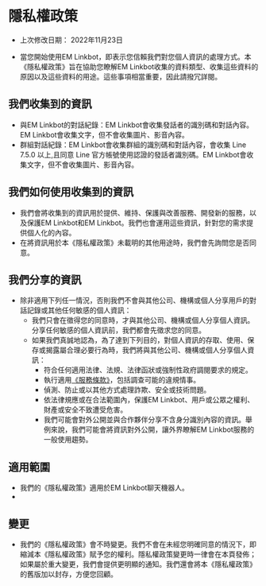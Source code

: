 # 隱私權政策

- 上次修改日期： 2022年11月23日

- 當您開始使用EM Linkbot，即表示您信賴我們對您個人資訊的處理方式。本《隱私權政策》旨在協助您瞭解EM Linkbot收集的資料類型、收集這些資料的原因以及這些資料的用途。這些事項相當重要，因此請撥冗詳閱。

## 我們收集到的資訊

- 與EM Linkbot的對話紀錄：EM Linkbot會收集發話者的識別碼和對話內容。EM Linkbot會收集文字，但不會收集圖片、影音內容。
- 群組對話紀錄：EM Linkbot會收集群組的識別碼和對話內容，會收集 Line 7.5.0 以上,且同意 Line 官方帳號使用認證的發話者識別碼。EM Linkbot會收集文字，但不會收集圖片、影音內容。

## 我們如何使用收集到的資訊

- 我們會將收集到的資訊用於提供、維持、保護與改善服務、開發新的服務，以及保護EM Linkbot和EM Linkbot。我們也會運用這些資訊，針對您的需求提供個人化的內容。
- 在將資訊用於本《隱私權政策》未載明的其他用途時，我們會先詢問您是否同意。

## 我們分享的資訊

- 除非適用下列任一情況，否則我們不會與其他公司、機構或個人分享用戶的對話記錄或其他任何敏感的個人資訊：
  - 我們只會在徵得您的同意時，才與其他公司、機構或個人分享個人資訊。分享任何敏感的個人資訊前，我們都會先徵求您的同意。
  - 如果我們真誠地認為，為了達到下列目的，對個人資訊的存取、使用、保存或揭露屬合理必要行為時，我們將與其他公司、機構或個人分享個人資訊：
    - 符合任何適用法律、法規、法律函狀或強制性政府調閱要求的規定。
    - 執行適用[《服務條款》](服務條款.md)，包括調查可能的違規情事。
    - 偵測、防止或以其他方式處理詐欺、安全或技術問題。
    - 依法律規應或在合法範圍內，保護EM Linkbot、用戶或公眾之權利、財產或安全不致遭受危害。
    - 我們可能會對外公開並與合作夥伴分享不含身分識別內容的資訊。舉例來說，我們可能會將資訊對外公開，讓外界瞭解EM Linkbot服務的一般使用趨勢。

## 適用範圍

- 我們的《隱私權政策》適用於EM Linkbot聊天機器人。
- 

## 變更

- 我們的《隱私權政策》會不時變更。我們不會在未經您明確同意的情況下，即縮減本《隱私權政策》賦予您的權利。隱私權政策變更時一律會在本頁發佈；如果屬於重大變更，我們會提供更明顯的通知。我們還會將本《隱私權政策》的舊版加以封存，方便您回顧。
